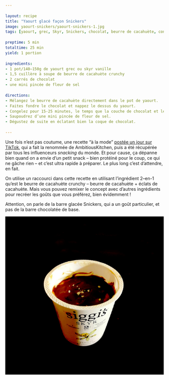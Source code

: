 ```yaml
---

layout: recipe
title: "Yaourt glacé façon Snickers"
image: yaourt-snickers/yaourt-snickers-1.jpg
tags: [yaourt, grec, Skyr, Snickers, chocolat, beurre de cacahuète, congélateur, cacahuète, vanille, fleur de sel]

preptime: 5 min
totaltime: 25 min
yield: 1 portion

ingredients:
- 1 pot/140–150g de yaourt grec ou skyr vanille
- 1,5 cuillère à soupe de beurre de cacahuète crunchy
- 2 carrés de chocolat 
- une mini pincée de fleur de sel

directions:
- Mélangez le beurre de cacahuète directement dans le pot de yaourt.
- Faites fondre le chocolat et nappez le dessus du yaourt. 
- Congelez pour 15-25 minutes, le temps que la couche de chocolat et le yaourt durcissent. 
- Saupoudrez d’une mini pincée de fleur de sel.
- Dégustez de suite en éclatant bien la coque de chocolat.  

---
```


Une fois n’est pas coutume, une recette “à la mode” [postée un jour sur TikTok](https://www.tiktok.com/@ambitiouskitchen/video/7234652993780698414), qui a fait la renommée de AmbitiousKitchen, puis a été récupérée par tous les influenceurs <i lang="en">snacking</i> du monde. Et pour cause, ça dépanne bien quand on a envie d’un petit snack – bien protéiné pour le coup, ce qui ne gâche rien – et c’est ultra rapide à préparer. Le plus long c’est d’attendre, en fait.

On utilise un raccourci dans cette recette en utilisant l’ingrédient 2–en-1 qu’est le beurre de cacahuète crunchy – beurre de cacahuète + éclats de cacahuète. Mais vous pouvez remixer le concept avec d’autres ingrédients pour recréer les goûts que vous préférez, bien évidemment&nbsp;!

Attention, on parle de la barre glacée Snickers, qui a un goût particulier, et pas de la barre chocolatée de base.

![Là j’ai pris un Siggi’s Skyr vanille parce que c’est quelque chose que j’ai toujours dans le frigo, mais on peut aussi utiliser du yaourt grec.](../images/yaourt-snickers/yaourt-snickers-2.jpg)
